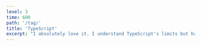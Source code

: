 ```yaml
---
level: 3
time: 600
path: '/tag/'
title: 'TypeScript'
excerpt: "I absolutely love it. I understand TypeScript's limits but having the compile-time safety has proven to be a huge time-saver, especially when using the strictest tsconfig imagineable. Combining the power of Reflect-metadata with Decorators to create a tiny DI system is awesome. I am looking forward to potentially getting Regex types, or anything that would provide finer grained control over exact type structure."
---
```

